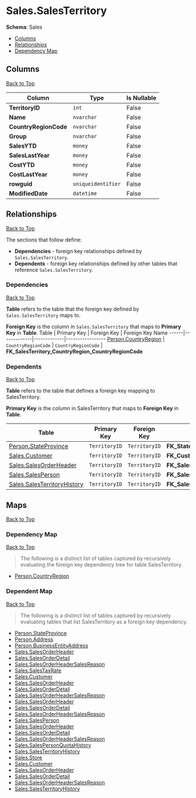 # Sales.SalesTerritory

**Schema**: Sales
* [Columns](#columns)
* [Relationships](#relationships)
* [Dependency Map](#dependency-map)

## Columns
[Back to Top](#salesterritory)

Column | Type | Is Nullable
-------|------|------------
**TerritoryID** | `int` | False
**Name** | `nvarchar` | False
**CountryRegionCode** | `nvarchar` | False
**Group** | `nvarchar` | False
**SalesYTD** | `money` | False
**SalesLastYear** | `money` | False
**CostYTD** | `money` | False
**CostLastYear** | `money` | False
**rowguid** | `uniqueidentifier` | False
**ModifiedDate** | `datetime` | False

## Relationships
[Back to Top](#salesterritory)


The sections that follow define:
* **Dependencies** - foreign key relationships defined by `Sales.SalesTerritory`.
* **Dependents** - foreign key relationships defined by other tables that reference `Sales.SalesTerritory`.

### Dependencies
[Back to Top](#salesterritory)


**Table** refers to the table that the foreign key defined by `Sales.SalesTerritory` maps to.

**Foreign Key** is the column in `Sales.SalesTerritory` that maps to **Primary Key** in **Table**.
Table | Primary Key | Foreign Key | Foreign Key Name
------|-------------|-------------|-----------------
[Person.CountryRegion](../Person/CountryRegion.md) | `CountryRegionCode` | `CountryRegionCode` | **FK_SalesTerritory_CountryRegion_CountryRegionCode**

### Dependents
[Back to Top](#salesterritory)

**Table** refers to the table that defines a foreign key mapping to SalesTerritory.

**Primary Key** is the column in SalesTerritory that maps to **Foreign Key** in **Table**.

Table | Primary Key | Foreign Key | Foreign Key Name
------|-------------|-------------|-----------------
[Person.StateProvince](../Person/StateProvince.md) | `TerritoryID` | `TerritoryID` | **FK_StateProvince_SalesTerritory_TerritoryID**
[Sales.Customer](./Customer.md) | `TerritoryID` | `TerritoryID` | **FK_Customer_SalesTerritory_TerritoryID**
[Sales.SalesOrderHeader](./SalesOrderHeader.md) | `TerritoryID` | `TerritoryID` | **FK_SalesOrderHeader_SalesTerritory_TerritoryID**
[Sales.SalesPerson](./SalesPerson.md) | `TerritoryID` | `TerritoryID` | **FK_SalesPerson_SalesTerritory_TerritoryID**
[Sales.SalesTerritoryHistory](./SalesTerritoryHistory.md) | `TerritoryID` | `TerritoryID` | **FK_SalesTerritoryHistory_SalesTerritory_TerritoryID**

## Maps
[Back to Top](#salesterritory)

### Dependency Map
[Back to Top](#salesterritory)

> The following is a distinct list of tables captured by recursively evaluating the foreign key dependency tree for table SalesTerritory.

* [Person.CountryRegion](../Person/CountryRegion.md)
### Dependent Map
[Back to Top](#salesterritory)

> The following is a distinct list of tables captured by recursively evaluating tables that list SalesTerritory as a foreign key dependency.

* [Person.StateProvince](../Person/StateProvince.md)
* [Person.Address](./Address.md)
* [Person.BusinessEntityAddress](./BusinessEntityAddress.md)
* [Sales.SalesOrderHeader](../Sales/SalesOrderHeader.md)
* [Sales.SalesOrderDetail](./SalesOrderDetail.md)
* [Sales.SalesOrderHeaderSalesReason](./SalesOrderHeaderSalesReason.md)
* [Sales.SalesTaxRate](../Sales/SalesTaxRate.md)
* [Sales.Customer](./Customer.md)
* [Sales.SalesOrderHeader](./SalesOrderHeader.md)
* [Sales.SalesOrderDetail](./SalesOrderDetail.md)
* [Sales.SalesOrderHeaderSalesReason](./SalesOrderHeaderSalesReason.md)
* [Sales.SalesOrderHeader](./SalesOrderHeader.md)
* [Sales.SalesOrderDetail](./SalesOrderDetail.md)
* [Sales.SalesOrderHeaderSalesReason](./SalesOrderHeaderSalesReason.md)
* [Sales.SalesPerson](./SalesPerson.md)
* [Sales.SalesOrderHeader](./SalesOrderHeader.md)
* [Sales.SalesOrderDetail](./SalesOrderDetail.md)
* [Sales.SalesOrderHeaderSalesReason](./SalesOrderHeaderSalesReason.md)
* [Sales.SalesPersonQuotaHistory](./SalesPersonQuotaHistory.md)
* [Sales.SalesTerritoryHistory](./SalesTerritoryHistory.md)
* [Sales.Store](./Store.md)
* [Sales.Customer](./Customer.md)
* [Sales.SalesOrderHeader](./SalesOrderHeader.md)
* [Sales.SalesOrderDetail](./SalesOrderDetail.md)
* [Sales.SalesOrderHeaderSalesReason](./SalesOrderHeaderSalesReason.md)
* [Sales.SalesTerritoryHistory](./SalesTerritoryHistory.md)
